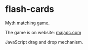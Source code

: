 # flash-cards
[Myth matching game](https://majadc.github.io/myth-matching-game/).

The game is on website: [majadc.com](https://majadc.com/myth-matching-game)

JavaScript drag and drop mechanism.


